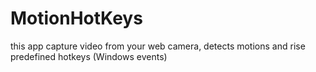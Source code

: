 MotionHotKeys
=============

this app capture video from your web camera, detects motions and rise predefined hotkeys (Windows events)
